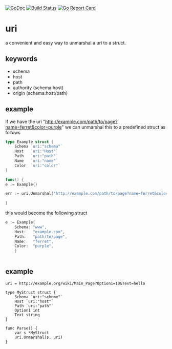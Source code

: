 [![GoDoc](http://img.shields.io/badge/go-documentation-blue.svg?style=flat-square)](https://godoc.org/github.com/jbsmith7741/uri)
[![Build Status](https://travis-ci.com/jbsmith7741/uri.svg?branch=master)](https://travis-ci.com/jbsmith7741/uri)
[![Go Report Card](https://goreportcard.com/badge/github.com/jbsmith7741/uri)](https://goreportcard.com/report/github.com/jbsmith7741/uri)

# uri
a convenient and easy way to unmarshal a uri to a struct.
 
## keywords
- schema
- host
- path
- authority (schema:host)
- origin (schema:host/path)


## example
If we have the uri "http://example.com/path/to/page?name=ferret&color=purple" we can unmarshal this to a predefined struct as follows
``` go 
type Example struct {
    Schema `uri:"schema"`
    Host   `uri:"Host"`
    Path   `uri:"path"`
    Name   `uri:"name"`
    Color  `uri:"color"`
}

func() {
e := Example{}

err := uri.Unmarshal("http://example.com/path/to/page?name=ferret&color=purple", &e)
 
}
```
this would become the following struct 
``` go
e := Example{
    Schema: "www",
    Host:   "example.com",
    Path:   "path/to/page",
    Name:   "ferret",
    Color:  "purple",
    }
 
```

## example 

``` golang 
uri = http://example.org/wiki/Main_Page?Option1=10&Text=hello 

type MyStruct struct {
    Schema `uri:"scheme"`
    Host `uri:"host"`
    Path `uri:"path"`
    Option1 int
    Text string 
}

func Parse() {
    var s *MyStruct
    uri.Unmarshal(s, uri)
}
```
